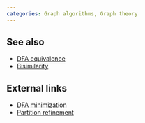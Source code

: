 ```yaml
---
categories: Graph algorithms, Graph theory
---
```


## See also
- [DFA equivalence]()
- [Bisimilarity]()

## External links
- [DFA minimization](https://en.wikipedia.org/wiki/DFA_minimization)
- [Partition refinement](https://en.wikipedia.org/wiki/Partition_refinement)